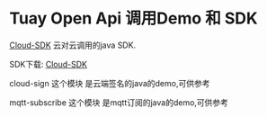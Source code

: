 # Tuay Open Api 调用Demo 和 SDK

[Cloud-SDK](https://github.com/TuyaInc/TuyaDemo/blob/master/cloud-sdk/Readme.md) 云对云调用的java SDK.

SDK下载: [Cloud-SDK](https://github.com/TuyaInc/TuyaDemo/releases/download/1.0-SNAPSHOT/cloud-sdk-1.0-SNAPSHOT.jar)

cloud-sign 这个模块 是云端签名的java的demo,可供参考

mqtt-subscribe 这个模块 是mqtt订阅的java的demo,可供参考

